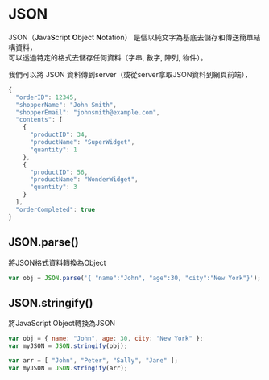 # JSON

JSON（**J**ava**S**cript **O**bject **N**otation） 是個以純文字為基底去儲存和傳送簡單結構資料，  
可以透過特定的格式去儲存任何資料（字串, 數字, 陣列, 物件）。

我們可以將 JSON 資料傳到server（或從server拿取JSON資料到網頁前端），

```javascript
{
  "orderID": 12345,
  "shopperName": "John Smith",
  "shopperEmail": "johnsmith@example.com",
  "contents": [
    {
      "productID": 34,
      "productName": "SuperWidget",
      "quantity": 1
    },
    {
      "productID": 56,
      "productName": "WonderWidget",
      "quantity": 3
    }
  ],
  "orderCompleted": true
}
```

## JSON.parse\(\)

將JSON格式資料轉換為Object

```javascript
var obj = JSON.parse('{ "name":"John", "age":30, "city":"New York"}');
```

## JSON.stringify\(\)

將JavaScript Object轉換為JSON

```javascript
var obj = { name: "John", age: 30, city: "New York" };
var myJSON = JSON.stringify(obj);
```

```javascript
var arr = [ "John", "Peter", "Sally", "Jane" ];
var myJSON = JSON.stringify(arr);
```



